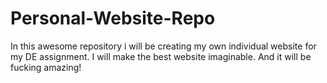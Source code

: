 # Personal-Website-Repo
In this awesome repository i will be creating my own individual website for my DE assignment. I will make the best website imaginable.
And it will be fucking amazing!
